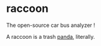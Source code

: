 # raccoon
The open-source car bus analyzer !

A raccoon is a trash [panda](https://comma.ai/shop/products/panda), literally.
